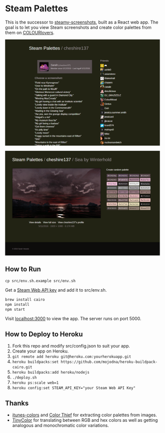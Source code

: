 # Steam Palettes

This is the successor to [steamy-screenshots](https://github.com/cheshire137/steamy-screenshots), built as a React web app. The goal is to let you view Steam screenshots and create color palettes from them on [COLOURlovers](http://www.colourlovers.com/).

![Screenshots list](https://raw.githubusercontent.com/cheshire137/steam-palettes/master/steam-palettes-screenshot-list.png)

![Screenshot page with colors](https://raw.githubusercontent.com/cheshire137/steam-palettes/master/steam-palettes-screenshot-page.png)

## How to Run

    cp src/env.sh.example src/env.sh

Get a [Steam Web API key](http://steamcommunity.com/dev/apikey) and add it to src/env.sh.

    brew install cairo
    npm install
    npm start

Visit [localhost:3000](http://localhost:3000/) to view the app. The server runs on port 5000.

## How to Deploy to Heroku

1. Fork this repo and modify src/config.json to suit your app.
1. Create your app on Heroku.
1. `git remote add heroku git@heroku.com:yourherokuapp.git`
1. `heroku buildpacks:set https://github.com/mojodna/heroku-buildpack-cairo.git`
1. `heroku buildpacks:add heroku/nodejs`
1. `./deploy.sh`
1. `heroku ps:scale web=1`
1. `heroku config:set STEAM_API_KEY="your Steam Web API Key"`

## Thanks

- [itunes-colors](https://github.com/lukasklein/itunes-colors) and [Color Thief](https://github.com/lokesh/color-thief) for extracting color palettes from images.
- [TinyColor](https://github.com/bgrins/TinyColor) for translating between RGB and hex colors as well as getting analogous and monochromatic color variations.
